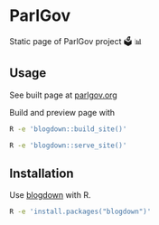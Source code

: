 # ParlGov

Static page of ParlGov project 🗳️ 📊

## Usage

See built page at [parlgov.org](https://parlgov.org)

Build and preview page with

```sh
R -e 'blogdown::build_site()'

R -e 'blogdown::serve_site()'
```

## Installation

Use [blogdown](https://github.com/rstudio/blogdown) with R.

```sh
R -e 'install.packages("blogdown")'
```

